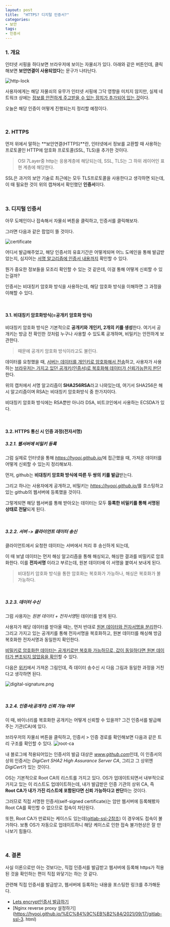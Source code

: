 ```yaml
---
layout: post
title:  "HTTPS? 디지털 인증서?"
categories:
- 보안
tags:
- 인증서
---
```


### 1. 개요
인터넷 서핑을 하다보면 브라우저에 보이는 자물쇠가 있다.
아래와 같은 버튼인데, 클릭해보면 **보안연결이 사용되었다**는 문구가 나타난다.

![http-lock](/assets/images/http-lock.PNG)

사용자에게는 해당 자물쇠의 유무가 인터넷 서핑에 그닥 영향을 미치지 않지만,
실제 네트워크 상에는 <ins>정보를 안전하게 주고받을 수 있는 장치가 추가되어 있는 것</ins>이다.

오늘은 해당 인증이 어떻게 진행되는지 정리할 예정이다.

<br/>

### 2. HTTPS
먼저 위에서 말하는 **보안연결(HTTPS)**란, 인터넷에서 정보를 교환할 때 사용하는 프로토콜인 HTTP에 
암호화 프로토콜(SSL, TLS)을 추가한 것이다.
> OSI 7Layer중 http는 응용계층에 해당되는데, SSL, TLS는 그 하위 레이어인 표현 계층에 해당한다.

SSL은 과거의 보안 기술로 최근에는 모두 TLS프로토콜을 사용한다고 생각하면 되는데,
이 때 필요한 것이 위의 캡쳐에서 확인했던 **인증서**이다.

<br/>

### 3. 디지털 인증서
아무 도메인이나 접속해서 자물쇠 버튼을 클릭하고, 인증서를 클릭해보자.

그러면 다음과 같은 팝업이 뜰 것이다.

![certificate](/assets/images/blog-certificate.png)

어디서 발급해주었고, 해당 인증서의 유효기간은 어떻게되며 어느 도메인을 통해 발급받았는지,
심지어는 <ins>서명 알고리즘에 인증서 내용까지</ins> 확인할 수 있다.

뭔가 중요한 정보들을 모조리 확인할 수 있는 것 같은데, 이걸 통해 어떻게 신뢰할 수 있는걸까?

인증서는 비대칭키 암호화 방식을 사용하는데, 해당 암호화 방식을 이해하면 그 과정을 이해할 수 있다.

<br/>

#### 3.1. 비대칭키 암호화방식(=공개키 암호화 방식)
비대칭키 암호화 방식은 기본적으로 **공개키와 개인키, 2개의 키를 생성**한다.
여기서 공개키는 방금 전 확인한 것처럼 누구나 사용할 수 있도록 공개하며, 비밀키는 안전하게 보관한다.
> 때문에 공개키 암호화 방식이라고도 불린다.

데이터를 요청했을 때, <ins>서버는 데이터를 개인키로 암호화해서 전송</ins>하고, 
사용자가 사용하는 <ins>브라우저는 가지고 있던 공개키(인증서)로 복호화해 데이터가 신뢰가능한지 판단</ins>한다.

위의 캡처에서 서명 알고리즘이 **SHA256RSA**라고 나와있는데,
여기서 SHA256은 해시 알고리즘이며 RSA는 비대칭키 암호화방식 중 한가지이다.


비대칭키 암호화 방식에는 RSA뿐만 아니라 DSA, 비트코인에서 사용하는 ECSDA가 있다.

<br/>

#### 3.2. HTTPS 통신 시 인증 과정(전자서명)
##### 3.2.1. 웹서버에 비밀키 등록
그럼 실제로 인터넷을 통해 <var>https://hyooi.github.io/</var>에 접근했을 때, 가져온 데이터를 어떻게 신뢰할 수 있는지 정리해보자.

먼저, github는 **비대칭키 암호화 방식에 따른 두 쌍의 키를 발급**받는다.

그리고 하나는 사용자에게 공개하고, 비밀키는 <var>https://hyooi.github.io/</var>를 호스팅하고 있는 github의 웹서버에 등록했을 것이다.

그렇게되면 해당 웹서버를 통해 받아오는 데이터는 모두 **등록한 비밀키를 통해 서명된 상태로 전달**되게 된다.

<br/>

##### 3.2.2. 서버 -> 클라이언트 데이터 송신
클라이언트에서 요청한 데이터는 서버에서 처리 후 송신하게 되는데,

이 때 보낼 데이터는 먼저 해싱 알고리즘을 통해 해싱되고, 해싱한 결과를 비밀키로 암호화한다.
이를 **전자서명** 이라고 부르는데, 원본 데이터에 이 서명을 붙여서 보내게 된다.
> 비대칭키 암호화 방식을 통한 암호화는 복호화가 가능하나, 해싱은 복호화가 불가능하다.

<br/>

##### 3.2.3. 데이터 수신
그럼 사용자는 <var>원본 데이터 + 전자서명</var>된 데이터를 받게 된다.

사용자가 해당 데이터를 받아올 때는, 먼저 반대로 <ins>원본 데이터와 전자서명을 분리</ins>한다.
그리고 가지고 있는 공개키를 통해 전자서명을 복호화하고,
원본 데이터를 해싱해 방금 복호화한 전자서명과 동일한지 확인한다.

<ins>비밀키로 암호화한 데이터는 공개키로만 복호화 가능하므로,
값이 동일하다면 원본 데이터가 변조되지 않았음을 확인</ins>할 수 있다.

다음은 [위키](https://en.wikipedia.org/wiki/Electronic_signature)에서 가져온 그림인데, 
즉 데이터 송수신 시 다음 그림과 동일한 과정을 거친다고 생각하면 된다.

![digital-signature.png](/assets/images/digital-signature.png)

<br/>

##### 3.2.4. 인증서(공개키) 신뢰 가능 여부
이 때, 바이너리를 복호화한 공개키는 어떻게 신뢰할 수 있을까?
그건 인증서를 발급해주는 기관(CA)에 있다.

브라우저의 자물쇠 버튼을 클릭하고, 인증서 > 인증 경로를 확인해보면 다음과 같은 트리 구조를 확인할 수 있다.
![root-ca](/assets/images/root-ca.PNG)

내 블로그에 적용되어있는 인증서의 발급 대상은 <var>www.github.com</var>인데,
이 인증서의 상위 인증서는 <var>DigiCert SHA2 High Assurance Server CA</var>,
그리고 그 상위엔 <var>DigiCert</var>가 있는 것이다.

OS는 기본적으로 Root CA의 리스트를 가지고 있다. 
OS가 업데이트되면서 내부적으로 가지고 있는 이 리스트도 업데이트하는데,
내가 발급받은 인증 기관의 상위 CA, 즉 **Root CA가 내가 가진 리스트에 포함된다면 신뢰 가능하다고 판단**하는 것이다.

그러므로 직접 서명한 인증서(self-signed certificate)는 암만 웹서버에 등록해봤자
Root CA를 확인할 수 없으므로 접속이 차단된다.

또한, Root CA가 만료되는 케이스도 있는데([gitlab-ssl-2참조](https://hyooi.github.io/%EC%84%9C%EB%B2%84/2021/09/17/gitlab-ssl-2.html)) 이 경우에도 접속이 불가하다.
보통 OS가 자동으로 업데이트하니 해당 케이스로 인한 접속 불가현상은 잘 만나보기 힘들다.

<br/>

### 4. 결론
사실 이론으로만 아는 것보다는, 직접 인증서를 발급받고 웹서버에 등록해 https가 적용된 것을 확인하는 편이 직접 와닿기는 하는 것 같다.

관련해 직접 인증서를 발급받고, 웹서버에 등록하는 내용을 포스팅한 링크를 추가해둔다.
- [Lets encrypt인증서 발급하기](https://hyooi.github.io/%EC%84%9C%EB%B2%84/2021/09/17/gitlab-ssl-2.html)
- [Nginx reverse proxy 설정하기](https://hyooi.github.io/%EC%84%9C%EB%B2%84/2021/09/17/gitlab-ssl-3. html)
